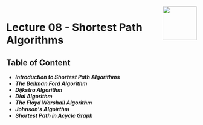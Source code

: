<img align="right" width="90" height="90" src="https://github.com/cs-MohamedAyman/Computer-Science-Textbooks/blob/master/logos/algorithms.jpg">

# Lecture 08 - Shortest Path Algorithms

## Table of Content

- ***Introduction to Shortest Path Algorithms***
- ***The Bellman Ford Algorithm***
- ***Dijkstra Algorithm***
- ***Dial Algorithm***
- ***The Floyd Warshall Algorithm***
- ***Johnson's Algoirthm***
- ***Shortest Path in Acyclc Graph***
